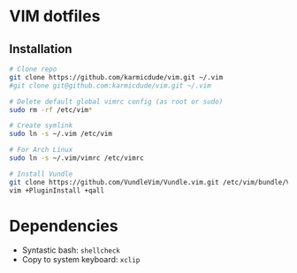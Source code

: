 # VIM dotfiles

## Installation

```bash
# Clone repo
git clone https://github.com/karmicdude/vim.git ~/.vim
#git clone git@github.com:karmicdude/vim.git ~/.vim

# Delete default global vimrc config (as root or sudo)
sudo rm -rf /etc/vim*

# Create symlink
sudo ln -s ~/.vim /etc/vim

# For Arch Linux
sudo ln -s ~/.vim/vimrc /etc/vimrc 

# Install Vundle
git clone https://github.com/VundleVim/Vundle.vim.git /etc/vim/bundle/Vundle.vim
vim +PluginInstall +qall

```

# Dependencies

- Syntastic bash: `shellcheck`
- Copy to system keyboard: `xclip`
